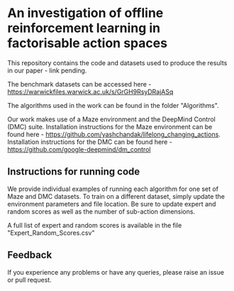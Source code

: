 # An investigation of offline reinforcement learning in factorisable action spaces

This repository contains the code and datasets used to produce the results in our paper - link pending.

The benchmark datasets can be accessed here - https://warwickfiles.warwick.ac.uk/s/GrGH9RsyDRajASq

The algorithms used in the work can be found in the folder "Algorithms".

Our work makes use of a Maze environment and the DeepMind Control (DMC) suite.  Installation instructions for the Maze environment can be found here - https://github.com/yashchandak/lifelong_changing_actions.  Installation instructions for the DMC can be found here - https://github.com/google-deepmind/dm_control

## Instructions for running code
We provide individual examples of running each algorithm for one set of Maze and DMC datasets.  To train on a different dataset, simply update the environment parameters and file location.  Be sure to update expert and random scores as well as the number of sub-action dimensions.

A full list of expert and random scores is available in the file "Expert_Random_Scores.csv"

## Feedback 
If you experience any problems or have any queries, please raise an issue or pull request.
